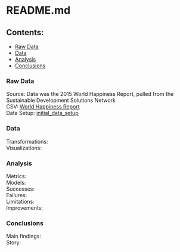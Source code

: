 # README.md
## Contents:
* [Raw Data](#raw-data)
* [Data](#data)
* [Analysis](#analysis)
* [Conclusions](#conclusions)
### Raw Data
Source: Data was the 2015 World Happiness Report, pulled from the Sustainable Development Solutions Network <br>
CSV: [World Happiness Report](#2015.csv)<br>
Data Setup: [initial_data_setup](#initial_data_setup.ipynb)<br>
### Data
Transformations: <br>
Visualizations: <br>
### Analysis
Metrics: <br>
Models: <br>
Successes: <br>
Failures: <br>
Limitations: <br>
Improvements: <br>
### Conclusions
Main findings: <br>
Story: <br>